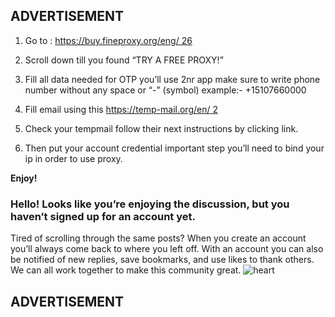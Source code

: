 ## ADVERTISEMENT

1.  Go to : [https://buy.fineproxy.org/eng/ 26](https://buy.fineproxy.org/eng/)
    
2.  Scroll down till you found “TRY A FREE PROXY!”
    
3.  Fill all data needed for OTP you’ll use 2nr app make sure to write phone number without any space or “-” (symbol) example:- +15107660000
    
4.  Fill email using this [https://temp-mail.org/en/ 2](https://temp-mail.org/en/)
    
5.  Check your tempmail follow their next instructions by clicking link.
    
6.  Then put your account credential important step you’ll need to bind your ip in order to use proxy.
    

**Enjoy!**

### Hello! Looks like you’re enjoying the discussion, but you haven’t signed up for an account yet.

Tired of scrolling through the same posts? When you create an account you’ll always come back to where you left off. With an account you can also be notified of new replies, save bookmarks, and use likes to thank others. We can all work together to make this community great. ![heart](https://onehack.us/images/emoji/apple/heart.png?v=12 "heart")

## ADVERTISEMENT